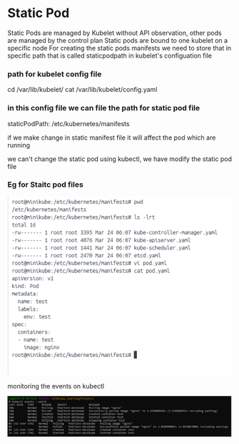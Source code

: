 # Static Pod 

Static Pods are managed by Kubelet without API observation, other pods are managed by the control plan
Static pods are bound to one kubelet on a specific node 
For creating the static pods manifests we need to store that in specific path that is called staticpodpath in kubelet's configuation file 

### path for kubelet config file 

cd /var/lib/kubelet/
cat /var/lib/kubelet/config.yaml

### in this config file we can file the path for static pod file 

staticPodPath: /etc/kubernetes/manifests

if we make change in static manifest file it will affect the pod which are running 

we can't change the static pod using kubectl, we have modify the static pod file

### Eg for Staitc pod files 

![alt text](image.png)

 monitoring the events on kubectl 

 ![alt text](image-1.png)